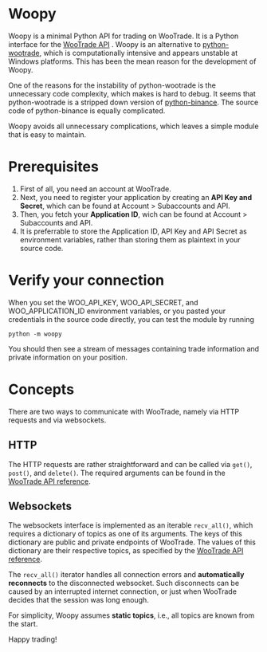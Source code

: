 # Woopy
Woopy is a minimal Python API for trading on WooTrade. It is a Python interface for the [WooTrade API](https://kronosresearch.github.io/wootrade-documents)
. Woopy is an alternative to [python-wootrade](https://github.com/wanth1997/python-wootrade), which is computationally intensive and appears unstable at Windows platforms. This has been the mean reason for the development of Woopy. 

One of the reasons for the instability of python-wootrade is the unnecessary code complexity, which makes is hard to debug. It seems that python-wootrade is a stripped down version of [python-binance](https://github.com/sammchardy/python-binance). The source code of python-binance is equally complicated.

Woopy avoids all unnecessary complications, which leaves a simple module that is easy to maintain.

# Prerequisites

1. First of all, you need an account at WooTrade. 
2. Next, you need to register your application by creating an **API Key and Secret**, which can be found at Account > Subaccounts and API. 
3. Then, you fetch your **Application ID**, wich can be found at Account > Subaccounts and API. 
4. It is preferrable to store the Application ID, API Key and API Secret as environment variables, rather than storing them as plaintext in your source code.

# Verify your connection

When you set the WOO_API_KEY, WOO_API_SECRET, and WOO_APPLICATION_ID environment variables, or you pasted your credentials in the source code directly, you can test the module by running

``` 
python -m woopy
```

You should then see a stream of messages containing trade information and private information on your position.

# Concepts

There are two ways to communicate with WooTrade, namely via HTTP requests and via websockets. 

## HTTP

The HTTP requests are rather straightforward and can be called via `get()`, `post()`, and `delete()`. The required arguments can be found in the [WooTrade API reference](https://kronosresearch.github.io/wootrade-documents).

## Websockets

The websockets interface is implemented as an iterable `recv_all()`, which requires a dictionary of topics as one of its arguments. The keys of this dictionary are public and private endpoints of WooTrade. The values of this dictionary are their respective topics, as specified by the [WooTrade API reference](https://kronosresearch.github.io/wootrade-documents).

The `recv_all()` iterator handles all connection errors and **automatically reconnects** to the disconnected websocket. Such disconnects can be caused by an interrupted internet connection, or just when WooTrade decides that the session was long enough.

For simplicity, Woopy assumes **static topics**, i.e., all topics are known from the start.


Happy trading!
